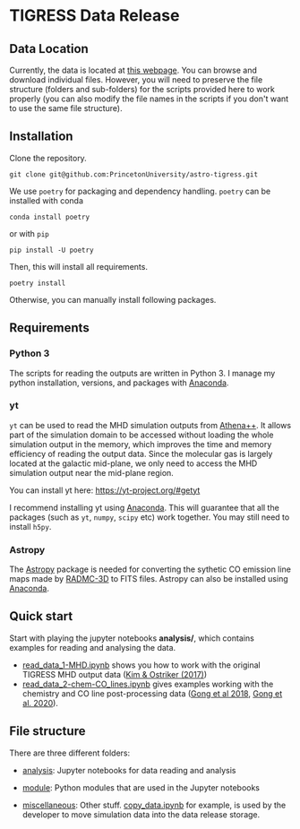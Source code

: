 # TIGRESS Data Release

## Data Location

Currently, the data is located at [this webpage](https://tigress-web.princeton.edu/~munan/astro-tigress/). You can browse and download individual files. However, you will need to preserve the file structure (folders and sub-folders) for the scripts provided here to work properly (you can also modify the file names in the scripts if you don't want to use the same file structure).

## Installation

Clone the repository.
```
git clone git@github.com:PrincetonUniversity/astro-tigress.git
```

We use `poetry` for packaging and dependency handling. `poetry` can be installed with conda

```
conda install poetry
```

or with `pip`

```
pip install -U poetry
```

Then, this will install all requirements.

```
poetry install
```

Otherwise, you can manually install following packages.

## Requirements
### Python 3
The scripts for reading the outputs are written in Python 3. I manage my python installation, versions, and packages with [Anaconda](https://docs.anaconda.com/anaconda/install/).

### yt
`yt` can be used to read the MHD simulation outputs from [Athena++](https://princetonuniversity.github.io/athena/). It allows part of the simulation domain to be accessed without loading the whole simulation output in the memory, which improves the time and memory efficiency of reading the output data. Since the molecular gas is largely located at the galactic mid-plane, we only need to access the MHD simulation output near the mid-plane region.

You can install yt here: https://yt-project.org/#getyt

I recommend installing yt using [Anaconda](https://docs.anaconda.com/anaconda/install/). This will guarantee that all the packages (such as `yt`, `numpy`, `scipy` etc) work together. You may still need to install `h5py`.

### Astropy
The [Astropy](https://www.astropy.org/) package is needed for converting the sythetic CO emission line maps made by [RADMC-3D](https://www.ita.uni-heidelberg.de/~dullemond/software/radmc-3d/) to FITS files. Astropy can also be installed using [Anaconda](https://docs.anaconda.com/anaconda/install/).

## Quick start
Start with playing the jupyter notebooks **analysis/**, which contains examples for reading and analysing the data.

* [read_data_1-MHD.ipynb](https://github.com/PrincetonUniversity/astro-tigress/blob/master/analysis/read_data_1-MHD.ipynb) shows you how to work with the original TIGRESS MHD output data ([Kim & Ostriker (2017)](https://ui.adsabs.harvard.edu/abs/2017ApJ...846..133K/abstract))
* [read_data_2-chem-CO_lines.ipynb](https://github.com/PrincetonUniversity/astro-tigress/blob/master/analysis/read_data_2-chem-CO_lines.ipynb) gives examples working with the chemistry and CO line post-processing data ([Gong et al 2018](https://ui.adsabs.harvard.edu/abs/2018ApJ...858...16G/abstract), [Gong et al. 2020](https://ui.adsabs.harvard.edu/abs/2020ApJ...903..142G/abstract)).

## File structure
There are three different folders:

* [analysis](https://github.com/PrincetonUniversity/astro-tigress/tree/master/analysis): Jupyter notebooks for data reading and analysis

* [module](https://github.com/PrincetonUniversity/astro-tigress/tree/master/module): Python modules that are used in the Jupyter notebooks

* [miscellaneous](https://github.com/PrincetonUniversity/astro-tigress/tree/master/miscellaneous): Other stuff. [copy_data.ipynb](https://github.com/PrincetonUniversity/astro-tigress/blob/master/miscellaneous/copy_data.ipynb) for example, is used by the developer to move simulation data into the data release storage.
